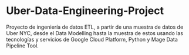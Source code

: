# Uber-Data-Engineering-Project
Proyecto de ingeniería de datos ETL, a partir de una muestra de datos de Uber NYC, desde el Data Modelling hasta la muestra de estos usando las tecnologías y servicios de Google Cloud Platform, Python y Mage Data Pipeline Tool.
